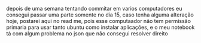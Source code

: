 depois de uma semana tentando commitar em varios computadores eu consegui passar uma parte somente no dia 15, caso tenha alguma alteração hoje, postarei aqui no read me, pois esse computaador não tem permissão primaria para usar tanto ubuntu como instalar aplicações, e o meu notebook tá com algum problema no json que não consegui resolver direito
